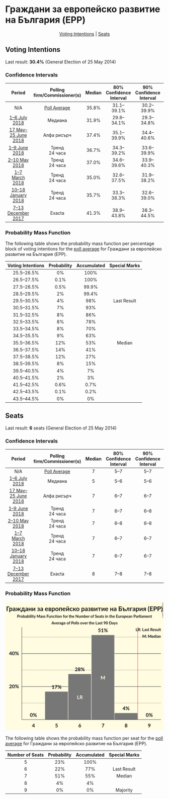 # Граждани за европейско развитие на България (EPP)

<p align="center"><a href="#voting-intentions">Voting Intentions</a> | <a href="#seats">Seats</a></p>

## Voting Intentions

Last result: **30.4%** (General Election of 25 May 2014)

### Confidence Intervals

| Period     | Polling firm/Commissioner(s) | Median | 80% Confidence Interval | 90% Confidence Interval | 95% Confidence Interval | 99% Confidence Interval |
|:----------:|:----------------:|:-----------:|:-----------------------:|:-----------------------:|:-----------------------:|:-----------------------:|
| N/A | [Poll Average](average.html) | 35.8% | 31.1–39.1% | 30.2–39.9% | 29.6–40.6% | 28.4–41.8% |
| [1–6 July 2018](2018-07-06-Медиана.html) | Медиана | 31.9% | 29.8–34.1% | 29.3–34.8% | 28.7–35.3% | 27.8–36.4% |
| [17 May–25 June 2018](2018-06-25-Алфарисърч.html) | Алфа рисърч | 37.4% | 35.1–39.9% | 34.4–40.6% | 33.8–41.2% | 32.7–42.4% |
| [1–9 June 2018](2018-06-09-Тренд.html) | Тренд <br> 24 часа | 36.7% | 34.3–39.2% | 33.6–39.9% | 33.0–40.5% | 31.9–41.7% |
| [2–10 May 2018](2018-05-10-Тренд.html) | Тренд <br> 24 часа | 37.0% | 34.6–39.6% | 33.9–40.3% | 33.3–40.9% | 32.2–42.1% |
| [1–7 March 2018](2018-03-07-Тренд.html) | Тренд <br> 24 часа | 35.0% | 32.6–37.5% | 31.9–38.2% | 31.3–38.9% | 30.1–40.1% |
| [10–18 January 2018](2018-01-18-Тренд.html) | Тренд <br> 24 часа | 35.7% | 33.3–38.3% | 32.6–39.0% | 32.0–39.6% | 30.9–40.9% |
| [7–13 December 2017](2017-12-13-Exacta.html) | Exacta | 41.3% | 38.9–43.8% | 38.3–44.5% | 37.7–45.1% | 36.5–46.3% |

### Probability Mass Function

The following table shows the probability mass function per percentage block of voting intentions for the [poll average](average.html) for Граждани за европейско развитие на България (EPP).

| Voting Intentions | Probability | Accumulated | Special Marks |
|:-----------------:|:-----------:|:-----------:|:-------------:|
| 25.5–26.5% | 0% | 100% |  |
| 26.5–27.5% | 0.1% | 100% |  |
| 27.5–28.5% | 0.5% | 99.9% |  |
| 28.5–29.5% | 2% | 99.4% |  |
| 29.5–30.5% | 4% | 98% | Last Result |
| 30.5–31.5% | 7% | 93% |  |
| 31.5–32.5% | 8% | 86% |  |
| 32.5–33.5% | 8% | 78% |  |
| 33.5–34.5% | 8% | 70% |  |
| 34.5–35.5% | 9% | 63% |  |
| 35.5–36.5% | 12% | 53% | Median |
| 36.5–37.5% | 14% | 41% |  |
| 37.5–38.5% | 12% | 27% |  |
| 38.5–39.5% | 8% | 15% |  |
| 39.5–40.5% | 4% | 7% |  |
| 40.5–41.5% | 2% | 3% |  |
| 41.5–42.5% | 0.6% | 0.7% |  |
| 42.5–43.5% | 0.1% | 0.2% |  |
| 43.5–44.5% | 0% | 0% |  |


## Seats

Last result: **6** seats (General Election of 25 May 2014)

### Confidence Intervals

| Period     | Polling firm/Commissioner(s) | Median | 80% Confidence Interval | 90% Confidence Interval | 95% Confidence Interval | 99% Confidence Interval |
|:----------:|:----------------:|:------:|:-----------------------:|:-----------------------:|:-----------------------:|:-----------------------:|
| N/A | [Poll Average](average.html) | 7 | 5–7 | 5–7 | 5–8 | 5–8 |
| [1–6 July 2018](2018-07-06-Медиана.html) | Медиана | 5 | 5–6 | 5–6 | 5–6 | 5–6 |
| [17 May–25 June 2018](2018-06-25-Алфарисърч.html) | Алфа рисърч | 7 | 6–7 | 6–7 | 6–8 | 6–8 |
| [1–9 June 2018](2018-06-09-Тренд.html) | Тренд <br> 24 часа | 7 | 6–7 | 6–8 | 6–8 | 6–8 |
| [2–10 May 2018](2018-05-10-Тренд.html) | Тренд <br> 24 часа | 7 | 6–8 | 6–8 | 6–8 | 6–8 |
| [1–7 March 2018](2018-03-07-Тренд.html) | Тренд <br> 24 часа | 7 | 6–7 | 6–7 | 6–7 | 6–8 |
| [10–18 January 2018](2018-01-18-Тренд.html) | Тренд <br> 24 часа | 7 | 6–7 | 6–7 | 6–8 | 6–8 |
| [7–13 December 2017](2017-12-13-Exacta.html) | Exacta | 8 | 7–8 | 7–8 | 7–8 | 7–9 |

### Probability Mass Function

![Graph with seats probability mass function not yet produced](average-seats-pmf-гражданизаевропейскоразвитиенабългарияepp.png "Seats Probability Mass Function")

The following table shows the probability mass function per seat for the [poll average](average.html) for Граждани за европейско развитие на България (EPP).

| Number of Seats | Probability | Accumulated | Special Marks |
|:---------------:|:-----------:|:-----------:|:-------------:|
| 5 | 23% | 100% |  |
| 6 | 22% | 77% | Last Result |
| 7 | 51% | 55% | Median |
| 8 | 4% | 4% |  |
| 9 | 0% | 0% | Majority |


